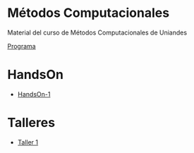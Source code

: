 # Métodos Computacionales

Material del curso de Métodos Computacionales de Uniandes

[Programa](https://github.com/ComputoCienciasUniandes/MetodosComputacionales/blob/master/syllabus/syllabus-2015V.pdf)

# HandsOn
* [HandsOn-1](https://github.com/ComputoCienciasUniandes/MetodosComputacionales/blob/master/hands_on/HandsOn-1.md)

# Talleres

* [Taller 1](https://github.com/ComputoCienciasUniandes/MetodosComputacionales/blob/master/homework/2015-V/HW1/HW1.pdf)
